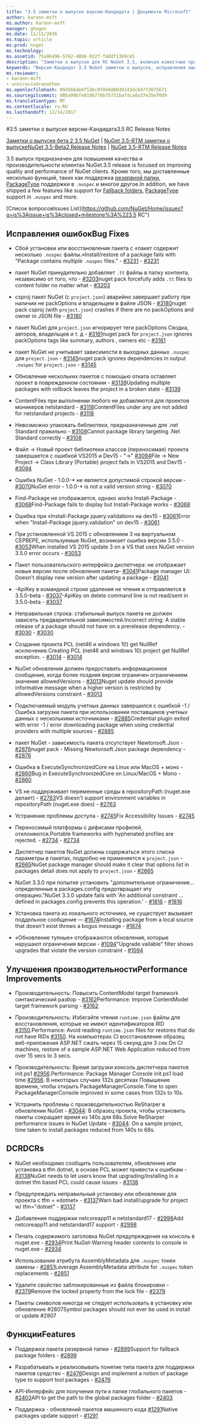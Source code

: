 ```yaml
---
title: "3.5 заметки о выпуске версии-Кандидата | Документы Microsoft"
author: karann-msft
ms.author: karann-msft
manager: ghogen
ms.date: 11/11/2016
ms.topic: article
ms.prod: nuget
ms.technology: 
ms.assetid: 75a9b496-5762-48b6-922f-fdddf1369c45
description: "Заметки о выпуске для RC NuGet 3.5, включая известные проблемы, исправленные ошибки, добавленные функции и DCR."
keywords: "Версия-Кандидат 3.5 NuGet заметки о выпуске, исправления ошибок, известные проблемы, добавлены функции, DCR"
ms.reviewer:
- karann-msft
- unniravindranathan
ms.openlocfilehash: 09d566de6f53bc0f0ddd8049143dc647f3075671
ms.sourcegitcommit: d0ba99bfe019b779b75731bafdca8a37e35ef0d9
ms.translationtype: MT
ms.contentlocale: ru-RU
ms.lasthandoff: 12/14/2017
---
```

#<a name="35-rc-release-notes"></a><span data-ttu-id="5ec64-104">3.5 заметки о выпуске версии-Кандидата</span><span class="sxs-lookup"><span data-stu-id="5ec64-104">3.5 RC Release Notes</span></span>

<span data-ttu-id="5ec64-105">[Заметки о выпуске бета 2 3.5 NuGet](../release-notes/nuget-3.5-Beta2.md) | [NuGet 3.5-RTM заметки о выпуске](../release-notes/nuget-3.5-RTM.md)</span><span class="sxs-lookup"><span data-stu-id="5ec64-105">[NuGet 3.5-Beta2 Release Notes](../release-notes/nuget-3.5-Beta2.md) | [NuGet 3.5-RTM Release Notes](../release-notes/nuget-3.5-RTM.md)</span></span>

<span data-ttu-id="5ec64-106">3.5 выпуск предназначен для повышения качества и производительности клиентах NuGet.</span><span class="sxs-lookup"><span data-stu-id="5ec64-106">3.5 release is focused on improving quality and performance of NuGet clients.</span></span> <span data-ttu-id="5ec64-107">Кроме того, мы доставленные несколько функций, таких как поддержка [резервной папки](https://github.com/NuGet/Home/issues/2899), [PackageType](https://github.com/NuGet/Home/issues/2476) поддержки в `.nuspec` и многое другое.</span><span class="sxs-lookup"><span data-stu-id="5ec64-107">In addition, we have shipped a few features like support for [Fallback folders](https://github.com/NuGet/Home/issues/2899), [PackageType](https://github.com/NuGet/Home/issues/2476) support in `.nuspec` and more.</span></span>

[<span data-ttu-id="5ec64-108">Список вопросов</span><span class="sxs-lookup"><span data-stu-id="5ec64-108">Issues List</span></span>](https://github.com/NuGet/Home/issues?q=is%3Aissue+is%3Aclosed+milestone%3A%223.5 RC")

## <a name="bug-fixes"></a><span data-ttu-id="5ec64-109">Исправления ошибок</span><span class="sxs-lookup"><span data-stu-id="5ec64-109">Bug Fixes</span></span>

* <span data-ttu-id="5ec64-110">Сбой установки или восстановления пакета с «пакет содержит несколько `.nuspec` файлы.»</span><span class="sxs-lookup"><span data-stu-id="5ec64-110">Install/restore of a package fails with "Package contains multiple `.nuspec` files."</span></span><span data-ttu-id="5ec64-111"> - [#3231](https://github.com/NuGet/Home/issues/3231)</span><span class="sxs-lookup"><span data-stu-id="5ec64-111"> - [#3231](https://github.com/NuGet/Home/issues/3231)</span></span>

* <span data-ttu-id="5ec64-112">пакет NuGet принудительно добавляет `.tt` файлы в папку контента, независимо от того, что - [#3203](https://github.com/NuGet/Home/issues/3203)</span><span class="sxs-lookup"><span data-stu-id="5ec64-112">nuget pack forcefully adds `.tt` files to content folder no matter what - [#3203](https://github.com/NuGet/Home/issues/3203)</span></span>

* <span data-ttu-id="5ec64-113">csproj пакет NuGet (с `project.json`) аварийно завершает работу при наличии не packOptions и владельцем в файле JSON - [#3180](https://github.com/NuGet/Home/issues/3180)</span><span class="sxs-lookup"><span data-stu-id="5ec64-113">nuget pack csproj (with `project.json`) crashes if there are no packOptions and owner in JSON file - [#3180](https://github.com/NuGet/Home/issues/3180)</span></span>

* <span data-ttu-id="5ec64-114">пакет NuGet для `project.json` игнорирует теги packOptions Сводка, авторов, владельцев и т. д - [#3161](https://github.com/NuGet/Home/issues/3161)</span><span class="sxs-lookup"><span data-stu-id="5ec64-114">nuget pack for `project.json` ignores packOptions tags like summary, authors , owners etc - [#3161](https://github.com/NuGet/Home/issues/3161)</span></span>

* <span data-ttu-id="5ec64-115">пакет NuGet не учитывает зависимости в выходных данных `.nuspec` для `project.json`  -  [#3145](https://github.com/NuGet/Home/issues/3145)</span><span class="sxs-lookup"><span data-stu-id="5ec64-115">nuget pack ignores dependencies in output `.nuspec` for `project.json` - [#3145](https://github.com/NuGet/Home/issues/3145)</span></span>

* <span data-ttu-id="5ec64-116">Обновление нескольких пакетов с помощью отката оставляет проект в поврежденном состоянии - [#3139](https://github.com/NuGet/Home/issues/3139)</span><span class="sxs-lookup"><span data-stu-id="5ec64-116">Updating multiple packages with rollback leaves the project in a broken state - [#3139](https://github.com/NuGet/Home/issues/3139)</span></span>

* <span data-ttu-id="5ec64-117">ContentFiles при выполнении любого не добавляются для проектов моникеров netstandard - [#3118](https://github.com/NuGet/Home/issues/3118)</span><span class="sxs-lookup"><span data-stu-id="5ec64-117">ContentFiles under any are not added for netstandard projects - [#3118](https://github.com/NuGet/Home/issues/3118)</span></span>

* <span data-ttu-id="5ec64-118">Невозможно упаковать библиотеки, предназначенные для .net Standard правильно - [#3108](https://github.com/NuGet/Home/issues/3108)</span><span class="sxs-lookup"><span data-stu-id="5ec64-118">Cannot package library targeting .Net Standard correctly - [#3108](https://github.com/NuGet/Home/issues/3108)</span></span>

* <span data-ttu-id="5ec64-119">Файл -> Новый проект библиотеки классов (переносимая) проекта завершается с ошибкой VS2015 и Dev15 - "->" [#3094](https://github.com/NuGet/Home/issues/3094)</span><span class="sxs-lookup"><span data-stu-id="5ec64-119">File -> New Project -> Class Library (Portable) project fails in VS2015 and Dev15 - [#3094](https://github.com/NuGet/Home/issues/3094)</span></span>

* <span data-ttu-id="5ec64-120">Ошибка NuGet - 1.0.0-* не является допустимой строкой версии - [#3070](https://github.com/NuGet/Home/issues/3070)</span><span class="sxs-lookup"><span data-stu-id="5ec64-120">NuGet error - 1.0.0-* is not a valid version string - [#3070](https://github.com/NuGet/Home/issues/3070)</span></span>

* <span data-ttu-id="5ec64-121">Find-Package не отображается, однако works Install-Package - [#3068](https://github.com/NuGet/Home/issues/3068)</span><span class="sxs-lookup"><span data-stu-id="5ec64-121">Find-Package fails to display but Install-Package works - [#3068](https://github.com/NuGet/Home/issues/3068)</span></span>

* <span data-ttu-id="5ec64-122">Ошибка при «Install-Package jquery.validation» на dev15 - [#3061](https://github.com/NuGet/Home/issues/3061)</span><span class="sxs-lookup"><span data-stu-id="5ec64-122">Error when "Install-Package jquery.validation" on dev15 - [#3061](https://github.com/NuGet/Home/issues/3061)</span></span>

* <span data-ttu-id="5ec64-123">При установленной VS 2015 с обновлением 3 на виртуальном СЕРВЕРЕ, используемые NuGet, возникает ошибка версии 3.5.0 - [#3053](https://github.com/NuGet/Home/issues/3053)</span><span class="sxs-lookup"><span data-stu-id="5ec64-123">When installed VS 2015 update 3 on a VS that uses NuGet version 3.5.0 error occurs - [#3053](https://github.com/NuGet/Home/issues/3053)</span></span>

* <span data-ttu-id="5ec64-124">Пакет пользовательского интерфейса диспетчера: не отображает новые версии после обновления пакета- [#3041](https://github.com/NuGet/Home/issues/3041)</span><span class="sxs-lookup"><span data-stu-id="5ec64-124">Package manager UI: Doesn't display new version after updating a package - [#3041](https://github.com/NuGet/Home/issues/3041)</span></span>

* <span data-ttu-id="5ec64-125">-ApiKey в командной строке удаления не чтения и отправляется в 3.5.0-beta - [#3037](https://github.com/NuGet/Home/issues/3037)</span><span class="sxs-lookup"><span data-stu-id="5ec64-125">-ApiKey on delete command line is not read/sent in 3.5.0-beta - [#3037](https://github.com/NuGet/Home/issues/3037)</span></span>

* <span data-ttu-id="5ec64-126">Неправильная строка: стабильный выпуск пакета не должен зависеть предварительной зависимостей.</span><span class="sxs-lookup"><span data-stu-id="5ec64-126">Incorrect string: A stable release of a package should not have on a prerelease dependency.</span></span><span data-ttu-id="5ec64-127"> - [#3030](https://github.com/NuGet/Home/issues/3030)</span><span class="sxs-lookup"><span data-stu-id="5ec64-127"> - [#3030](https://github.com/NuGet/Home/issues/3030)</span></span>

* <span data-ttu-id="5ec64-128">Создание проекта PCL (net46 и windows 10) get NullRef исключение.</span><span class="sxs-lookup"><span data-stu-id="5ec64-128">Creating PCL (net46 and windows 10) project get NullRef exception.</span></span><span data-ttu-id="5ec64-129"> - [#3014](https://github.com/NuGet/Home/issues/3014)</span><span class="sxs-lookup"><span data-stu-id="5ec64-129"> - [#3014](https://github.com/NuGet/Home/issues/3014)</span></span>

* <span data-ttu-id="5ec64-130">NuGet обновления должен предоставить информационное сообщение, когда более поздняя версия ограничен ограничением значение allowedVersions - [#3013](https://github.com/NuGet/Home/issues/3013)</span><span class="sxs-lookup"><span data-stu-id="5ec64-130">Nuget update should provide informative message when a higher version is restricted by allowedVersions constraint - [#3013](https://github.com/NuGet/Home/issues/3013)</span></span>

* <span data-ttu-id="5ec64-131">Подключаемый модуль учетных данных завершился с ошибкой -1 / Ошибка загрузки пакета при использовании поставщиков учетных данных с несколькими источниками - [#2885](https://github.com/NuGet/Home/issues/2885)</span><span class="sxs-lookup"><span data-stu-id="5ec64-131">Credential plugin exited with error -1 / error downloading package when using credential providers with multiple sources - [#2885](https://github.com/NuGet/Home/issues/2885)</span></span>

* <span data-ttu-id="5ec64-132">пакет NuGet - зависимость пакета отсутствует Newtonsoft.Json - [#2876](https://github.com/NuGet/Home/issues/2876)</span><span class="sxs-lookup"><span data-stu-id="5ec64-132">nuget pack - Missing Newtonsoft.Json package dependency - [#2876](https://github.com/NuGet/Home/issues/2876)</span></span>

* <span data-ttu-id="5ec64-133">Ошибка в ExecuteSynchronizedCore на Linux или MacOS + моно - [#2860](https://github.com/NuGet/Home/issues/2860)</span><span class="sxs-lookup"><span data-stu-id="5ec64-133">Bug in ExecuteSynchronizedCore on Linux/MacOS + Mono - [#2860](https://github.com/NuGet/Home/issues/2860)</span></span>

* <span data-ttu-id="5ec64-134">VS не поддерживает переменные среды в repositoryPath (nuget.exe делает) - [#2763](https://github.com/NuGet/Home/issues/2763)</span><span class="sxs-lookup"><span data-stu-id="5ec64-134">VS doesn't support environment variables in repositoryPath (nuget.exe does) - [#2763](https://github.com/NuGet/Home/issues/2763)</span></span>

* <span data-ttu-id="5ec64-135">Устранение проблемы доступа - [#2745](https://github.com/NuGet/Home/issues/2745)</span><span class="sxs-lookup"><span data-stu-id="5ec64-135">Fix Accessibility Issues - [#2745](https://github.com/NuGet/Home/issues/2745)</span></span>

* <span data-ttu-id="5ec64-136">Переносимый платформы с дефисами профилей, отклоняются.</span><span class="sxs-lookup"><span data-stu-id="5ec64-136">Portable frameworks with hyphenated profiles are rejected.</span></span><span data-ttu-id="5ec64-137"> - [#2734](https://github.com/NuGet/Home/issues/2734)</span><span class="sxs-lookup"><span data-stu-id="5ec64-137"> - [#2734](https://github.com/NuGet/Home/issues/2734)</span></span>

* <span data-ttu-id="5ec64-138">Диспетчер пакетов NuGet должны содержаться этого списка параметры в пакетах, подробно не применяется к `project.json`  -  [#2665](https://github.com/NuGet/Home/issues/2665)</span><span class="sxs-lookup"><span data-stu-id="5ec64-138">NuGet package manager should make it clear that options list in packages detail does not apply to `project.json` - [#2665](https://github.com/NuGet/Home/issues/2665)</span></span>

* <span data-ttu-id="5ec64-139">NuGet 3.3.0 при попытке установить "дополнительное ограничение... определенные в packages.config предотвращает эту операцию."</span><span class="sxs-lookup"><span data-stu-id="5ec64-139">NuGet 3.3.0 update fails with 'An additional constraint ... defined in packages.config prevents this operation.'</span></span><span data-ttu-id="5ec64-140"> - [#1816](https://github.com/NuGet/Home/issues/1816)</span><span class="sxs-lookup"><span data-stu-id="5ec64-140"> - [#1816](https://github.com/NuGet/Home/issues/1816)</span></span>

* <span data-ttu-id="5ec64-141">Установка пакета из локального источника, не существует вызывает поддельное сообщение — [#1674](https://github.com/NuGet/Home/issues/1674)</span><span class="sxs-lookup"><span data-stu-id="5ec64-141">Installing package from a local source that doesn't exist throws a bogus message - [#1674](https://github.com/NuGet/Home/issues/1674)</span></span>

* <span data-ttu-id="5ec64-142">«Обновление тупные» отображаются обновления, которые нарушают ограничения версии - [#1094](https://github.com/NuGet/Home/issues/1094)</span><span class="sxs-lookup"><span data-stu-id="5ec64-142">"Upgrade vailable" filter shows upgrades that violate the version constraint - [#1094](https://github.com/NuGet/Home/issues/1094)</span></span>

## <a name="performance-improvements"></a><span data-ttu-id="5ec64-143">Улучшения производительности</span><span class="sxs-lookup"><span data-stu-id="5ec64-143">Performance Improvements</span></span>

* <span data-ttu-id="5ec64-144">Производительность: Повысить ContentModel target framework синтаксический разбор - [#3162](https://github.com/NuGet/Home/issues/3162)</span><span class="sxs-lookup"><span data-stu-id="5ec64-144">Performance: Improve ContentModel target framework parsing - [#3162](https://github.com/NuGet/Home/issues/3162)</span></span>

* <span data-ttu-id="5ec64-145">Производительность: Избегайте чтения `runtime.json` файлы для восстановления, которые не имеют идентификаторов RID [#3150](https://github.com/NuGet/Home/issues/3150).</span><span class="sxs-lookup"><span data-stu-id="5ec64-145">Performance: Avoid reading `runtime.json` files for restores that do not have RIDs [#3150](https://github.com/NuGet/Home/issues/3150).</span></span> <span data-ttu-id="5ec64-146">На компьютерах CI восстановление образец веб-приложения ASP.NET сжать через 15 секунд для 3 сек.</span><span class="sxs-lookup"><span data-stu-id="5ec64-146">On CI machines, restore of a sample ASP.NET Web Application reduced from over 15 secs to 3 secs.</span></span>

* <span data-ttu-id="5ec64-147">Производительность: Время загрузки консоль диспетчера пакетов init.ps1 [#2956](https://github.com/NuGet/Home/issues/2956).</span><span class="sxs-lookup"><span data-stu-id="5ec64-147">Performance: Package Manager Console init.ps1 load time [#2956](https://github.com/NuGet/Home/issues/2956).</span></span> <span data-ttu-id="5ec64-148">В некоторых случаях 132s десятках Повышение времени, чтобы открыть PackageManagerConsole.</span><span class="sxs-lookup"><span data-stu-id="5ec64-148">Time to open PackageManagerConsole improved in some cases from 132s to 10s.</span></span>

* <span data-ttu-id="5ec64-149">Устранить проблемы с производительностью ReSharper в обновлении NuGet - [#3044](https://github.com/NuGet/Home/issues/3044): В образец проекта, чтобы установить пакеты сокращает время из 140s для 68s.</span><span class="sxs-lookup"><span data-stu-id="5ec64-149">Solve ReSharper performance issues in NuGet Update - [#3044](https://github.com/NuGet/Home/issues/3044): On a sample project, time taken to install packages reduced from 140s to 68s.</span></span>

## <a name="dcrs"></a><span data-ttu-id="5ec64-150">DCR</span><span class="sxs-lookup"><span data-stu-id="5ec64-150">DCRs</span></span>

* <span data-ttu-id="5ec64-151">NuGet необходимо сообщить пользователям, обновление или установка в tfm dotnet, в основе PCL может привести к ошибкам - [#3138](https://github.com/NuGet/Home/issues/3138)</span><span class="sxs-lookup"><span data-stu-id="5ec64-151">NuGet needs to let users know that upgrading/installing in a dotnet tfm based PCL could cause issues - [#3138](https://github.com/NuGet/Home/issues/3138)</span></span>

* <span data-ttu-id="5ec64-152">Предупреждать неправильный установку или обновление для проекта с tfm = «dotnet» - [#3137](https://github.com/NuGet/Home/issues/3137)</span><span class="sxs-lookup"><span data-stu-id="5ec64-152">Warn bad install/upgrade for project w/ tfm="dotnet" - [#3137](https://github.com/NuGet/Home/issues/3137)</span></span>

* <span data-ttu-id="5ec64-153">Добавление поддержки netcoreapp11 и netstandard17 - [#2998](https://github.com/NuGet/Home/issues/2998)</span><span class="sxs-lookup"><span data-stu-id="5ec64-153">Add netcoreapp11 and netstandard17 support - [#2998](https://github.com/NuGet/Home/issues/2998)</span></span>

* <span data-ttu-id="5ec64-154">Печать содержимого заголовка NuGet предупреждения на консоль в nuget.exe - [#2934](https://github.com/NuGet/Home/issues/2934)</span><span class="sxs-lookup"><span data-stu-id="5ec64-154">Print NuGet-Warning header contents to console in nuget.exe - [#2934](https://github.com/NuGet/Home/issues/2934)</span></span>

* <span data-ttu-id="5ec64-155">Использование атрибута AssemblyMetadata для `.nuspec` токен замены - [#2851](https://github.com/NuGet/Home/issues/2851)</span><span class="sxs-lookup"><span data-stu-id="5ec64-155">Leverage AssemblyMetadata attribute for `.nuspec` token replacements - [#2851](https://github.com/NuGet/Home/issues/2851)</span></span>

* <span data-ttu-id="5ec64-156">Удалите свойство заблокированные из файла блокировки - [#2379](https://github.com/NuGet/Home/issues/2379)</span><span class="sxs-lookup"><span data-stu-id="5ec64-156">Remove the locked property from the lock file - [#2379](https://github.com/NuGet/Home/issues/2379)</span></span>

* <span data-ttu-id="5ec64-157">Пакеты символов никогда не следует использовать в установку или обновление #2807</span><span class="sxs-lookup"><span data-stu-id="5ec64-157">Symbol packages should not ever be used in install or update #2807</span></span>

## <a name="features"></a><span data-ttu-id="5ec64-158">Функции</span><span class="sxs-lookup"><span data-stu-id="5ec64-158">Features</span></span>

* <span data-ttu-id="5ec64-159">Поддержка пакета резервной папки - [#2899](https://github.com/NuGet/Home/issues/2899)</span><span class="sxs-lookup"><span data-stu-id="5ec64-159">Support for fallback package folders - [#2899](https://github.com/NuGet/Home/issues/2899)</span></span>

* <span data-ttu-id="5ec64-160">Разрабатывать и реализовывать понятие типа пакета для поддержки пакетов средство - [#2476](https://github.com/NuGet/Home/issues/2476)</span><span class="sxs-lookup"><span data-stu-id="5ec64-160">Design and implement a notion of package type to support tool packages - [#2476](https://github.com/NuGet/Home/issues/2476)</span></span>

* <span data-ttu-id="5ec64-161">API-Интерфейс для получения пути к папке глобального пакетов - [#2403](https://github.com/NuGet/Home/issues/2403)</span><span class="sxs-lookup"><span data-stu-id="5ec64-161">API to get the path to the global packages folder - [#2403](https://github.com/NuGet/Home/issues/2403)</span></span>

* <span data-ttu-id="5ec64-162">Поддержка - обновлений пакетов машинного кода [#1291](https://github.com/NuGet/Home/issues/1291)</span><span class="sxs-lookup"><span data-stu-id="5ec64-162">Native packages update support - [#1291](https://github.com/NuGet/Home/issues/1291)</span></span>
